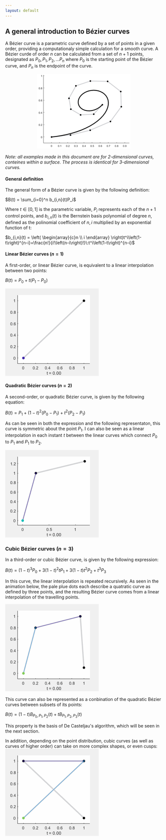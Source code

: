 ```yaml
---
layout: default
---
```


## A general introduction to Bézier curves

A Bézier curve is a parametric curve defined by a set of points in a given order, providing a computationaly simple calculation for a smooth curve. A Bézier curde of order $n$ can be calculated from a set of $n+1$ points, designated as $P_0, P_1, P_2, ... P_n$ where $P_0$ is the starting point of the Bézier curve, and $P_n$ is the endpoint of the curve.


<p align="center">
  <img src="./gifs/clas14.png" />
</p>


*Note: all examples made in this document are for 2-dimensional curves, conteines within a surface. The process is identical for 3-dimensional curves.*



#### General definition
The general form of a Bézier curve is given by the following definition:

$B(t) = \sum_{i=0}^n b_{i,n}(t)P_i$

Where $t \in [0,1]$ is the parametric variable, $P_i$ represents each of the $n+1$ control points, and $b_{i,n}(t)$ is the Bernstein basis polynomial of degree $n$, defined as the polinomial coefficient of $n,i$ multiplied by an exponential function of t:

$b_{i,n}(t) = \left( \begin{array}{c}n \\ i \end{array} \right)t^i\left(1-t\right)^{n-i}=\frac{n!}{i!\left(n-i\right)!}\:t^i\left(1-t\right)^{n-i}$


#### Linear Bézier curves $(n=1)$
A first-order, or linear Bézier curve, is equivalent to a linear interpolation between two points:

$B(t) = P_0 + t\left(P_1 - P_0\right)$

![linear](./gifs/linear.gif)

#### Quadratic Bézier curves $(n=2)$
A second-order, or quadratic Bézier curve, is given by the following equation:

$B(t) = P_1 + (1-t)^2\left(P_0-P_1\right) + t^2\left(P_2 - P_1\right)$

As can be seen in both the expression and the following representaton, this curve is symmetric about the point $P_1$. I can also be seen as a linear interpolation in each instant $t$ between the linear curves which connect $P_0$ to $P_1$ and $P_1$ to $P_2$.

![quadratic](./gifs/quad.gif)

### Cubic Bézier curves $(n=3)$
In a third-order or cubic Bézier curve, is given by the following expression:

$B(t) = (1-t)^3P_0+3(1-t)^2 t P_1 +3(1-t)t^2P_2 + t^3P_3$

In this curve, the linear interpolation is repeated recursively. As seen in the animation below, the pale plue dots each describe a quatratic curve as defined by three points, and the resulting Bézier curve comes from a linear interpolation of the travelling points.

![cubic](./gifs/cubic.gif)

This curve can also be represented as a conbination of the quadratic Bézier curves between subsets of its points:

$B(t) = (1-t)B_{P_0,P_1,P_2}(t) + tB_{P_1,P_2,P_3}(t)$

This property is the basis of De Casteljau's algorithm, which will be seen in the next section.

In addition, depending on the point distribution, cubic curves (as well as curves of higher order) can take on more complex shapes, or even cusps:
![cubic](./gifs/cusp.gif)
